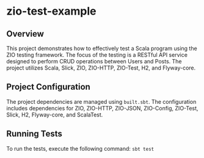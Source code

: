 # zio-test-example

## Overview

This project demonstrates how to effectively test a Scala program using the ZIO testing framework. The focus of the
testing is a RESTful API service designed to perform CRUD operations between Users and Posts. The project utilizes
Scala, Slick, ZIO, ZIO-HTTP, ZIO-Test, H2, and Flyway-core.

## Project Configuration

The project dependencies are managed using `built.sbt`. The configuration includes dependencies for ZIO, ZIO-HTTP,
ZIO-JSON, ZIO-Config, ZIO-Test, Slick, H2, Flyway-core, and ScalaTest.

## Running Tests

To run the tests, execute the following command:
```sbt test```